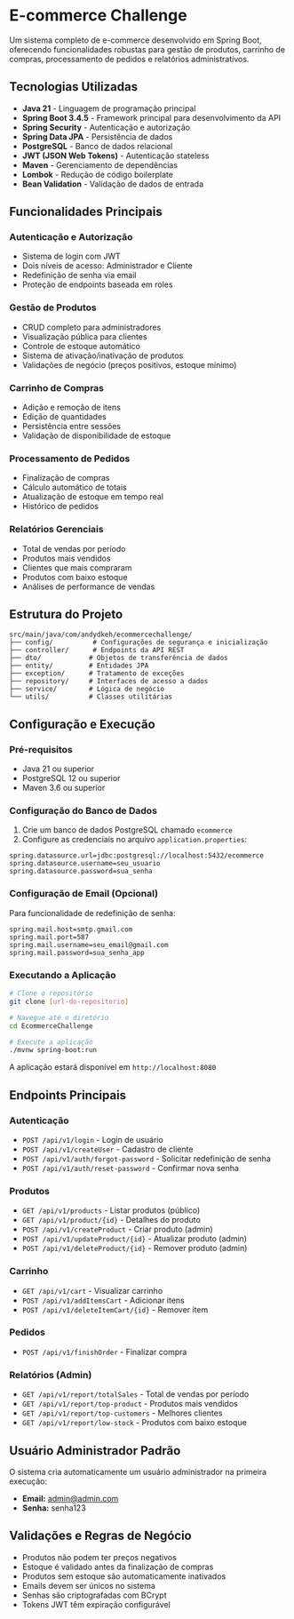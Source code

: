 # E-commerce Challenge

Um sistema completo de e-commerce desenvolvido em Spring Boot, oferecendo funcionalidades robustas para gestão de produtos, carrinho de compras, processamento de pedidos e relatórios administrativos.

## Tecnologias Utilizadas

- **Java 21** - Linguagem de programação principal
- **Spring Boot 3.4.5** - Framework principal para desenvolvimento da API
- **Spring Security** - Autenticação e autorização
- **Spring Data JPA** - Persistência de dados
- **PostgreSQL** - Banco de dados relacional
- **JWT (JSON Web Tokens)** - Autenticação stateless
- **Maven** - Gerenciamento de dependências
- **Lombok** - Redução de código boilerplate
- **Bean Validation** - Validação de dados de entrada

## Funcionalidades Principais

### Autenticação e Autorização
- Sistema de login com JWT
- Dois níveis de acesso: Administrador e Cliente
- Redefinição de senha via email
- Proteção de endpoints baseada em roles

### Gestão de Produtos
- CRUD completo para administradores
- Visualização pública para clientes
- Controle de estoque automático
- Sistema de ativação/inativação de produtos
- Validações de negócio (preços positivos, estoque mínimo)

### Carrinho de Compras
- Adição e remoção de itens
- Edição de quantidades
- Persistência entre sessões
- Validação de disponibilidade de estoque

### Processamento de Pedidos
- Finalização de compras
- Cálculo automático de totais
- Atualização de estoque em tempo real
- Histórico de pedidos

### Relatórios Gerenciais
- Total de vendas por período
- Produtos mais vendidos
- Clientes que mais compraram
- Produtos com baixo estoque
- Análises de performance de vendas

## Estrutura do Projeto

```
src/main/java/com/andydkeh/ecommercechallenge/
├── config/          # Configurações de segurança e inicialização
├── controller/      # Endpoints da API REST
├── dto/            # Objetos de transferência de dados
├── entity/         # Entidades JPA
├── exception/      # Tratamento de exceções
├── repository/     # Interfaces de acesso a dados
├── service/        # Lógica de negócio
└── utils/          # Classes utilitárias
```

## Configuração e Execução

### Pré-requisitos
- Java 21 ou superior
- PostgreSQL 12 ou superior
- Maven 3.6 ou superior

### Configuração do Banco de Dados
1. Crie um banco de dados PostgreSQL chamado `ecommerce`
2. Configure as credenciais no arquivo `application.properties`:

```properties
spring.datasource.url=jdbc:postgresql://localhost:5432/ecommerce
spring.datasource.username=seu_usuario
spring.datasource.password=sua_senha
```

### Configuração de Email (Opcional)
Para funcionalidade de redefinição de senha:

```properties
spring.mail.host=smtp.gmail.com
spring.mail.port=587
spring.mail.username=seu_email@gmail.com
spring.mail.password=sua_senha_app
```

### Executando a Aplicação

```bash
# Clone o repositório
git clone [url-do-repositorio]

# Navegue até o diretório
cd EcommerceChallenge

# Execute a aplicação
./mvnw spring-boot:run
```

A aplicação estará disponível em `http://localhost:8080`

## Endpoints Principais

### Autenticação
- `POST /api/v1/login` - Login de usuário
- `POST /api/v1/createUser` - Cadastro de cliente
- `POST /api/v1/auth/forgot-password` - Solicitar redefinição de senha
- `POST /api/v1/auth/reset-password` - Confirmar nova senha

### Produtos
- `GET /api/v1/products` - Listar produtos (público)
- `GET /api/v1/product/{id}` - Detalhes do produto
- `POST /api/v1/createProduct` - Criar produto (admin)
- `POST /api/v1/updateProduct/{id}` - Atualizar produto (admin)
- `POST /api/v1/deleteProduct/{id}` - Remover produto (admin)

### Carrinho
- `GET /api/v1/cart` - Visualizar carrinho
- `POST /api/v1/addItemsCart` - Adicionar itens
- `POST /api/v1/deleteItemCart/{id}` - Remover item

### Pedidos
- `POST /api/v1/finishOrder` - Finalizar compra

### Relatórios (Admin)
- `GET /api/v1/report/totalSales` - Total de vendas por período
- `GET /api/v1/report/top-product` - Produtos mais vendidos
- `GET /api/v1/report/top-customers` - Melhores clientes
- `GET /api/v1/report/low-stock` - Produtos com baixo estoque

## Usuário Administrador Padrão

O sistema cria automaticamente um usuário administrador na primeira execução:

- **Email:** admin@admin.com
- **Senha:** senha123

## Validações e Regras de Negócio

- Produtos não podem ter preços negativos
- Estoque é validado antes da finalização de compras
- Produtos sem estoque são automaticamente inativados
- Emails devem ser únicos no sistema
- Senhas são criptografadas com BCrypt
- Tokens JWT têm expiração configurável
